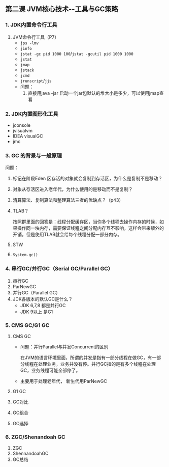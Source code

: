## 第二课 JVM核心技术--工具与GC策略

### 1. JDK内置命令行工具

1. JVM命令行工具（P7）
   * `jps -lmv`
   * `jinfo`
   * `jstat -gc pid 1000 100`/`jstat -gcutil pid 1000 1000`
   * `jstat`
   * `jmap`
   * `jstack`
   * `jcmd`
   * `jrunscript`/`jjs`
   * 问题：
     1. 直接用java -jar 启动一个jar包默认的堆大小是多少，可以使用jmap查看

### 2. JDK内置图形化工具

* jconsole
* jvisualvm
* IDEA visualGC
* jmc

### 3. GC 的背景与一般原理

问题：

1. 标记在阶段Eden 区存活的对象就会复制到存活区，为什么是复制不是移动？

2. 对象从存活区进入老年代，为什么使用的是移动而不是复制？

3. 清算算法、复制算法和整理算法三者的优缺点？（p43）

4. TLAB？

   按照群里面的回答是：线程分配缓存区，当你多个线程去操作内存的时候，如果操作同一块内存，需要保证线程之间分配内存互不影响，这样会带来额外的开销。但是使用TLAB就会给每个线程分配一部分内存。

5. STW

6. `System.gc()`

### 4. 串行GC/并行GC（Serial GC/Parallel GC）
1. 串行GC
2. ParNewGC
3. 并行GC（Parallel GC）
4. JDK各版本的默认GC是什么？
   * JDK 6,7,8 都是并行GC
   * JDK 9以上 是G1

### 5. CMS GC/G1 GC

1. CMS GC

   * 问题：并行Parallel与并发Concurrent的区别

     在JVM的语言环境里面，所谓的并发是指有一部分线程在做GC，有一部分线程在处理业务，业务并没有停。并行GC指的是有多个线程在处理GC，业务线程可能全部停了。

   * 主要用于处理老年代， 新生代用ParNewGC

2. G1 GC

3. GC对比

4. GC组合

5. GC选择

### 6. ZGC/Shenandoah GC

1. ZGC
2. ShennandoahGC
3. GC总结



